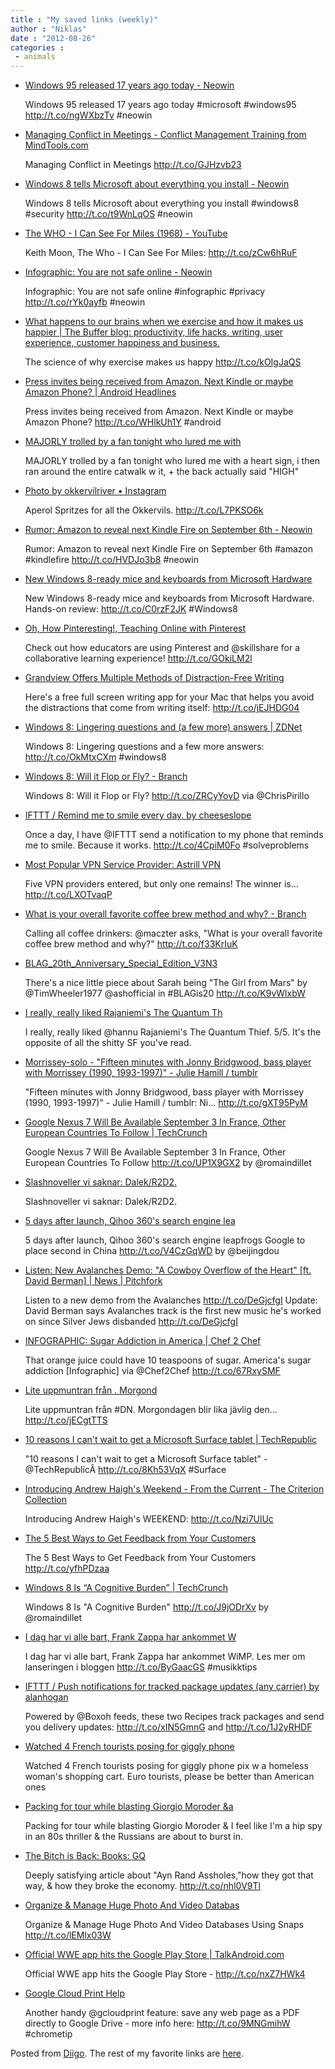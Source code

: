 ```yaml
---
title : "My saved links (weekly)"
author : "Niklas"
date : "2012-08-26"
categories : 
 - animals
---
```


- [Windows 95 released 17 years ago today - Neowin](http://www.neowin.net/news/windows-95-released-17-years-ago-today?utm_source=twitterfeed&utm_medium=twitter)
    
    Windows 95 released 17 years ago today #microsoft #windows95 http://t.co/ngWXbzTv #neowin
    
    
- [Managing Conflict in Meetings - Conflict Management Training from MindTools.com](http://www.mindtools.com/pages/article/newTMM_65.htm)
    
    Managing Conflict in Meetings http://t.co/GJHzvb23
    
- [Windows 8 tells Microsoft about everything you install - Neowin](http://www.neowin.net/news/windows-8-tells-microsoft-about-everything-you-install?utm_source=twitterfeed&utm_medium=twitter)
    
    Windows 8 tells Microsoft about everything you install #windows8 #security http://t.co/t9WnLqOS #neowin
    
    
- [The WHO - I Can See For Miles (1968) - YouTube](http://www.youtube.com/watch?v=Hje28F-IhLo)
    
    Keith Moon, The Who - I Can See For Miles: http://t.co/zCw6hRuF
    
- [Infographic: You are not safe online - Neowin](http://www.neowin.net/news/infographic-you-are-not-safe-online?utm_source=twitterfeed&utm_medium=twitter)
    
    Infographic: You are not safe online #infographic #privacy http://t.co/rYk0ayfb #neowin
    
    
- [What happens to our brains when we exercise and how it makes us happier | The Buffer blog: productivity, life hacks, writing, user experience, customer happiness and business.](http://blog.bufferapp.com/why-exercising-makes-us-happier)
    
    The science of why exercise makes us happy http://t.co/kOIgJaQS
    
- [Press invites being received from Amazon. Next Kindle or maybe Amazon Phone? | Android Headlines](http://androidheadlines.com/2012/08/press-invites-being-received-from-amazon-next-kindle-or-maybe-amazon-phone.html)
    
    Press invites being received from Amazon. Next Kindle or maybe Amazon Phone? http://t.co/WHlkUh1Y #android
    
    
- [MAJORLY trolled by a fan tonight who lured me with](http://www.diigo.com/item/note/yyfb/1ev8)
    
    MAJORLY trolled by a fan tonight who lured me with a heart sign, i then ran around the entire catwalk w it, + the back actually said "HIGH"
    
- [Photo by okkervilriver • Instagram](http://instagram.com/p/OrwuB6A8O1/)
    
    Aperol Spritzes for all the Okkervils. http://t.co/L7PKSO6k
    
- [Rumor: Amazon to reveal next Kindle Fire on September 6th - Neowin](http://www.neowin.net/news/rumor-amazon-to-reveal-next-kindle-fire-on-september-6th?utm_source=twitterfeed&utm_medium=twitter)
    
    Rumor: Amazon to reveal next Kindle Fire on September 6th #amazon #kindlefire http://t.co/HVDJo3b8 #neowin
    
    
- [New Windows 8-ready mice and keyboards from Microsoft Hardware](http://windowsteamblog.com/windows/b/windowsexperience/archive/2012/07/30/new-windows-8-ready-mice-and-keyboards-from-microsoft-hardware.aspx)
    
    New Windows 8-ready mice and keyboards from Microsoft Hardware. Hands-on review: http://t.co/C0rzF2JK #Windows8
    
    
- [Oh, How Pinteresting!, Teaching Online with Pinterest](http://blog.pinterest.com/post/30045468772/teaching-online-with-pinterest)
    
    Check out how educators are using Pinterest and @skillshare for a collaborative learning experience! http://t.co/GOkiLM2l
    
- [Grandview Offers Multiple Methods of Distraction-Free Writing](http://lifehacker.com/5937298/grandview-offers-multiple-methods-of-distraction%20free-writing?utm_campaign=socialflow_lifehacker_twitter&utm_source=lifehacker_twitter&utm_medium=socialflow)
    
    Here's a free full screen writing app for your Mac that helps you avoid the distractions that come from writing itself: http://t.co/jEJHDG04
    
- [Windows 8: Lingering questions and (a few more) answers | ZDNet](http://www.zdnet.com/windows-8-lingering-questions-and-a-few-more-answers-7000003093/)
    
    Windows 8: Lingering questions and a few more answers: http://t.co/OkMtxCXm #windows8
    
    
- [Windows 8: Will it Flop or Fly? - Branch](http://branch.com/b/windows-8-will-it-flop-or-fly)
    
    Windows 8: Will it Flop or Fly? http://t.co/ZRCyYovD via @ChrisPirillo
    
- [IFTTT / Remind me to smile every day. by cheeseslope](http://ifttt.com/recipes/51561)
    
    Once a day, I have @IFTTT send a notification to my phone that reminds me to smile. Because it works. http://t.co/4CpiM0Fo #solveproblems
    
    
- [Most Popular VPN Service Provider: Astrill VPN](http://lifehacker.com/5936499/most-popular-vpn-service-provider-astrill-vpn?utm_campaign=socialflow_lifehacker_twitter&utm_source=lifehacker_twitter&utm_medium=socialflow)
    
    Five VPN providers entered, but only one remains! The winner is... http://t.co/LXOTvaqP
    
- [What is your overall favorite coffee brew method and why? - Branch](http://branch.com/b/what-is-your-overall-favorite-coffee-brew-method-and-why)
    
    Calling all coffee drinkers: @maczter asks, "What is your overall favorite coffee brew method and why?" http://t.co/f33KrIuK
    
- [BLAG\_20th\_Anniversary\_Special\_Edition\_V3N3](http://weareblag.com/BLAG_20th_Anniversary_Special_Edition_V3N3.html)
    
    There's a nice little piece about Sarah being "The Girl from Mars" by @TimWheeler1977 @ashofficial in #BLAGis20 http://t.co/K9vWlxbW
    
    
- [I really, really liked Rajaniemi's The Quantum Th](http://www.diigo.com/item/note/yyfb/uvd4)
    
    I really, really liked @hannu Rajaniemi's The Quantum Thief. 5/5. It's the opposite of all the shitty SF you've read.
    
- [Morrissey-solo - "Fifteen minutes with Jonny Bridgwood, bass player with Morrissey (1990, 1993-1997)" - Julie Hamill / tumblr](http://www.morrissey-solo.com/content/877-Fifteen-minutes-with-Jonny-Bridgwood-bass-player-with-Morrissey-(1990-1993-1997)-Julie-Hamill-tumblr)
    
    "Fifteen minutes with Jonny Bridgwood, bass player with Morrissey (1990, 1993-1997)" - Julie Hamill / tumblr: Ni... http://t.co/gXT95PyM
    
- [Google Nexus 7 Will Be Available September 3 In France, Other European Countries To Follow | TechCrunch](http://techcrunch.com/2012/08/21/google-nexus-7-will-be-available-september-3-in-france-other-european-countries-to-follow/)
    
    Google Nexus 7 Will Be Available September 3 In France, Other European Countries To Follow http://t.co/UP1X9GX2 by @romaindillet
    
- [Slashnoveller vi saknar: Dalek/R2D2.](http://www.diigo.com/item/note/yyfb/v02n)
    
    Slashnoveller vi saknar: Dalek/R2D2.
    
- [5 days after launch, Qihoo 360's search engine lea](http://t.co/V4CzGqWD)
    
    5 days after launch, Qihoo 360's search engine leapfrogs Google to place second in China http://t.co/V4CzGqWD by @beijingdou
    
- [Listen: New Avalanches Demo: "A Cowboy Overflow of the Heart" \[ft. David Berman\] | News | Pitchfork](http://pitchfork.com/news/47558-listen-new-avalanches-demo-a-cowboy-overflow-of-the-heart/)
    
    Listen to a new demo from the Avalanches http://t.co/DeGjcfgI Update: David Berman says Avalanches track is the first new music he's worked on since Silver Jews disbanded http://t.co/DeGjcfgI
    
- [INFOGRAPHIC: Sugar Addiction in America | Chef 2 Chef](http://www.chef2chef.net/infographics/sugar-addiction.html)
    
    That orange juice could have 10 teaspoons of sugar. America's sugar addiction \[Infographic\] via @Chef2Chef http://t.co/67RxySMF
    
- [Lite uppmuntran från . Morgond](http://www.diigo.com/item/note/yyfb/206k)
    
    
    Lite uppmuntran från #DN. Morgondagen blir lika jävlig den... http://t.co/jECgtTTS
    
- [10 reasons I can't wait to get a Microsoft Surface tablet | TechRepublic](http://www.techrepublic.com/blog/10things/10-reasons-i-cant-wait-to-get-a-microsoft-surface-tablet/3386)
    
    "10 reasons I can't wait to get a Microsoft Surface tablet" - @TechRepublicÂ http://t.co/8Kh53VqX #Surface
    
    
- [Introducing Andrew Haigh's Weekend - From the Current - The Criterion Collection](http://www.criterion.com/current/posts/2424-introducing-andrew-haigh-s-weekend)
    
    Introducing Andrew Haigh's WEEKEND: http://t.co/Nzi7UlUc
    
- [The 5 Best Ways to Get Feedback from Your Customers](http://blog.kissmetrics.com/best-ways-to-get-feedback/)
    
    The 5 Best Ways to Get Feedback from Your Customers http://t.co/yfhPDzaa
    
- [Windows 8 Is “A Cognitive Burden” | TechCrunch](http://techcrunch.com/2012/08/20/usability-expert-production-and-multitasking-are-still-best-suited-for-pcs-windows-8-appears-to-ignore-that/)
    
    Windows 8 Is "A Cognitive Burden" http://t.co/J9jODrXv by @romaindillet
    
- [I dag har vi alle bart, Frank Zappa har ankommet W](http://t.co/ByGaacGS)
    
    I dag har vi alle bart, Frank Zappa har ankommet WiMP. Les mer om lanseringen i bloggen http://t.co/ByGaacGS #musikktips
    
    
- [IFTTT / Push notifications for tracked package updates (any carrier) by alanhogan](http://ifttt.com/recipes/49631)
    
    Powered by @Boxoh feeds, these two Recipes track packages and send you delivery updates: http://t.co/xIN5GmnG and http://t.co/1J2yRHDF
    
- [Watched 4 French tourists posing for giggly phone](http://www.diigo.com/item/note/yyfb/2iwk)
    
    Watched 4 French tourists posing for giggly phone pix w a homeless woman's shopping cart. Euro tourists, please be better than American ones
    
- [Packing for tour while blasting Giorgio Moroder &a](http://www.diigo.com/item/note/yyfb/7ion)
    
    Packing for tour while blasting Giorgio Moroder & I feel like I'm a hip spy in an 80s thriller & the Russians are about to burst in.
    
- [The Bitch is Back: Books: GQ](http://www.gq.com/entertainment/books/200911/ayn-rand-dick-books-fountainhead)
    
    Deeply satisfying article about "Ayn Rand Assholes,"how they got that way, & how they broke the economy. http://t.co/nhl0V9Tl
    
- [Organize & Manage Huge Photo And Video Databas](http://www.addictivetips.com/windows-tips/organize-manage-huge-photovideo-databases-using-snaps-done/?utm_source=feedburner&utm_medium=twitter&utm_campaign=Feed%3A+Addictivetips+%28AddictiveTips%29)
    
    Organize & Manage Huge Photo And Video Databases Using Snaps http://t.co/lEMlx03W
    
- [Official WWE app hits the Google Play Store | TalkAndroid.com](http://www.talkandroid.com/127793-official-wwe-app-hits-the-google-play-store/)
    
    Official WWE app hits the Google Play Store - http://t.co/nxZ7HWk4
    
- [Google Cloud Print Help](http://support.google.com/cloudprint/#2541913)
    
    Another handy @gcloudprint feature: save any web page as a PDF directly to Google Drive - more info here: http://t.co/9MNGmihW #chrometip
    
    

Posted from [Diigo](http://www.diigo.com). The rest of my favorite links are [here](http://www.diigo.com/user/npivic).
